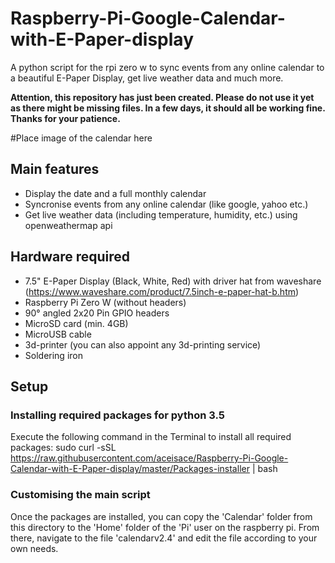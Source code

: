 # Raspberry-Pi-Google-Calendar-with-E-Paper-display
A python script for the rpi zero w to sync events from any online calendar to a beautiful E-Paper Display, get live weather data and much more. 

**Attention, this repository has just been created. Please do not use it yet as there might be missing files. In a few days, it should all be working fine. Thanks for your patience.**

#Place image of the calendar here

## Main features
* Display the date and a full monthly calendar
* Syncronise events from any online calendar (like google, yahoo etc.)
* Get live weather data (including temperature, humidity, etc.) using openweathermap api

## Hardware required
* 7.5" E-Paper Display (Black, White, Red) with driver hat from waveshare (https://www.waveshare.com/product/7.5inch-e-paper-hat-b.htm)
* Raspberry Pi Zero W (without headers)
* 90° angled 2x20 Pin GPIO headers
* MicroSD card (min. 4GB)
* MicroUSB cable
* 3d-printer (you can also appoint any 3d-printing service)
* Soldering iron

## Setup

### Installing required packages for python 3.5
Execute the following command in the Terminal to install all required packages:
sudo curl -sSL https://raw.githubusercontent.com/aceisace/Raspberry-Pi-Google-Calendar-with-E-Paper-display/master/Packages-installer | bash

### Customising the main script
Once the packages are installed, you can copy the 'Calendar' folder from this directory to the 'Home' folder of the 'Pi' user on the raspberry pi. From there, navigate to the file 'calendarv2.4' and edit the file according to your own needs.

